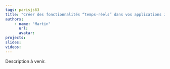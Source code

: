 ```yaml
---
tags: parisjs63
title: "Créer des fonctionnalités “temps-réels” dans vos applications Javascript avec PubNub et BLOCKS"
authors:
    - name: "Martin"
      url: 
      avatar: 
projects: 
slides: 
videos:
---
```

Description à venir.
